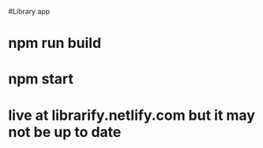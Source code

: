 #Library app

# npm run build
# npm start

# live at librarify.netlify.com but it may not be up to date
